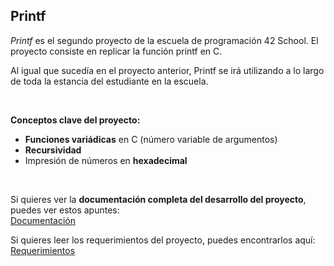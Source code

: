 ## Printf

*Printf* es el segundo proyecto de la escuela de programación 42 School. El proyecto consiste en replicar la función printf en C.

Al igual que sucedía en el proyecto anterior, Printf se irá utilizando a lo largo de toda la estancia del estudiante en la escuela. 

<br>

**Conceptos clave del proyecto:**

-  **Funciones variádicas** en C (número variable de argumentos)
-  **Recursividad**
-  Impresión de números en **hexadecimal** 

<br>

Si quieres ver la **documentación completa del desarrollo del proyecto**, puedes ver estos apuntes: <br>
[Documentación](https://42guideprojects.notion.site/Printf-58980a19eb904b1882b039ae9bf09d27)

Si quieres leer los requerimientos del proyecto, puedes encontrarlos aquí: <br>
[Requerimientos](https://github.com/user-attachments/files/17881300/es.subject.pdf)
